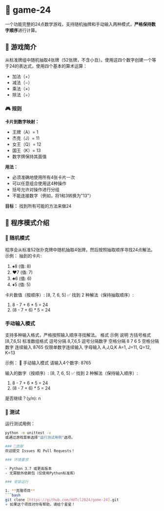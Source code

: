 # 🎯 game-24

一个功能完整的24点数学游戏，支持随机抽牌和手动输入两种模式，**严格保持数字顺序**进行计算。

## 📖 游戏简介

从标准牌组中随机抽取4张牌（52张牌，不含小丑）。使用这四个数字创建一个等于24的表达式，使用四个基本的算术运算：
- 加法（+）
- 减法（−）
- 乘法（×）
- 除法（÷）

### 🎮 规则

**卡片到数字映射：**
- 王牌（A）= 1
- 杰克（J）= 11
- 女王（Q）= 12
- 国王（K）= 13
- 数字牌保持其面值

**用法：**
- 必须准确地使用所有4张卡片一次
- 可以任意组合使用这4种操作
- 括号允许对操作进行分组
- 不能连接数字（例如，将1和3转换为"13"）

**目标：** 找到所有可能的方法来做24

## 🎯 程序模式介绍
### 🎲 随机模式
程序会从标准52张扑克牌中随机抽取4张牌，然后按照抽取顺序寻找24点解法。
示例：
抽到的卡片:
1. ♠8 (值: 8)
2. ♥7 (值: 7)
3. ♣6 (值: 6)
4. ♦5 (值: 5)

卡片数值（按顺序）: [8, 7, 6, 5]
✅ 找到 2 种解法（保持抽取顺序）:
1. 8 - 7 + 6 * 5 = 24
2. (8 - 7 + 6) * 5 = 24
   
### 手动输入模式
支持多种输入格式，严格按照输入顺序寻找解法。
格式	      示例	              说明
方括号格式	  [8,7,6,5]	       标准数组格式
逗号分隔    	8,7,6,5	         逗号分隔数字
空格分隔   	8 7 6 5          空格分隔数字
连续输入     	8765	        仅限单数字连续输入
字母输入     A,J,Q,K     	A=1, J=11, Q=12, K=13

示例：
📝 手动输入模式
请输入4个数字: 8765

输入的数字（按顺序）: [8, 7, 6, 5]
✅ 找到 2 种解法（保持输入顺序）:
 1. 8 - 7 + 6 * 5 = 24
 2. (8 - 7 + 6) * 5 = 24

是否继续？(y/n): n
### 🧪 测试
运行测试用例：
```bash
python -m unittest -v
或通过游戏菜单选择"运行测试用例"选项。

### 🤝贡献
欢迎提交 Issues 和 Pull Requests！

### 环境要求

- Python 3.7 或更高版本
- 无需额外依赖包（仅使用Python标准库）

### 安装运行

1. **克隆项目**
```bash
git clone [https://github.com/HUTcl2024/game-24].git
⭐ 如果这个项目对你有帮助，请给个星星！
